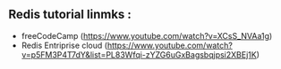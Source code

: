 ## Redis tutorial linmks :
- freeCodeCamp (https://www.youtube.com/watch?v=XCsS_NVAa1g)
- Redis Entriprise cloud (https://www.youtube.com/watch?v=p5FM3P4T7dY&list=PL83Wfqi-zYZG6uGxBagsbqjpsi2XBEj1K)